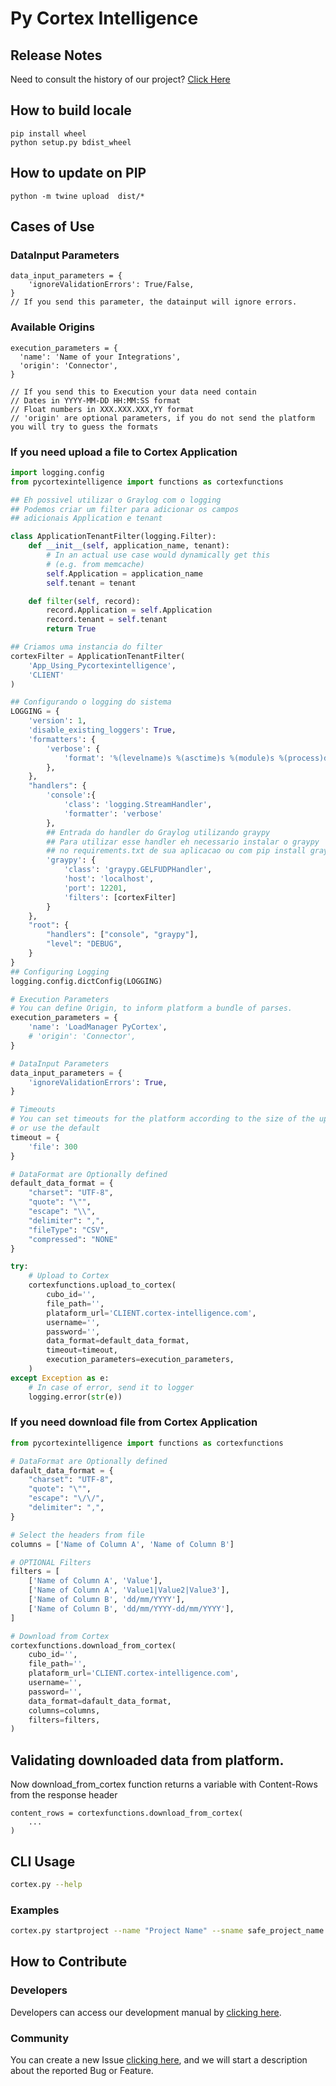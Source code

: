 # Py Cortex Intelligence 

## Release Notes
Need to consult the history of our project? [Click Here](CHANGELOG.md)

## How to build locale
```shell
pip install wheel
python setup.py bdist_wheel
```

## How to update on PIP
```
python -m twine upload  dist/*
```

## Cases of Use
### DataInput Parameters

```dictionary
data_input_parameters = {
    'ignoreValidationErrors': True/False,
}
// If you send this parameter, the datainput will ignore errors.
```
### Available Origins

```dictionary
execution_parameters = {
  'name': 'Name of your Integrations',
  'origin': 'Connector',
}

// If you send this to Execution your data need contain
// Dates in YYYY-MM-DD HH:MM:SS format
// Float numbers in XXX.XXX.XXX,YY format
// 'origin' are optional parameters, if you do not send the platform you will try to guess the formats
```

### If you need upload a file to Cortex Application
```python
import logging.config
from pycortexintelligence import functions as cortexfunctions

## Eh possivel utilizar o Graylog com o logging
## Podemos criar um filter para adicionar os campos 
## adicionais Application e tenant

class ApplicationTenantFilter(logging.Filter):
    def __init__(self, application_name, tenant):
        # In an actual use case would dynamically get this
        # (e.g. from memcache)
        self.Application = application_name
        self.tenant = tenant

    def filter(self, record):
        record.Application = self.Application
        record.tenant = self.tenant
        return True

## Criamos uma instancia do filter
cortexFilter = ApplicationTenantFilter(
    'App_Using_Pycortexintelligence',
    'CLIENT'
)

## Configurando o logging do sistema
LOGGING = {
    'version': 1,
    'disable_existing_loggers': True,
    'formatters': {
        'verbose': {
            'format': '%(levelname)s %(asctime)s %(module)s %(process)d %(thread)d %(message)s'
        },
    },
    "handlers": {
        'console':{
            'class': 'logging.StreamHandler',
            'formatter': 'verbose'
        },
        ## Entrada do handler do Graylog utilizando graypy
        ## Para utilizar esse handler eh necessario instalar o graypy 
        ## no requirements.txt de sua aplicacao ou com pip install graypy
        'graypy': {
            'class': 'graypy.GELFUDPHandler',
            'host': 'localhost',
            'port': 12201,
            'filters': [cortexFilter]
        }
    },
    "root": {
        "handlers": ["console", "graypy"],
        "level": "DEBUG",
    }
}
## Configuring Logging
logging.config.dictConfig(LOGGING)

# Execution Parameters
# You can define Origin, to inform platform a bundle of parses.
execution_parameters = {
    'name': 'LoadManager PyCortex',
    # 'origin': 'Connector',
}

# DataInput Parameters
data_input_parameters = {
    'ignoreValidationErrors': True,
}

# Timeouts
# You can set timeouts for the platform according to the size of the uploaded files
# or use the default
timeout = {
    'file': 300
}

# DataFormat are Optionally defined
default_data_format = {
    "charset": "UTF-8",
    "quote": "\"",
    "escape": "\\",
    "delimiter": ",",
    "fileType": "CSV",
    "compressed": "NONE"
}

try:
    # Upload to Cortex
    cortexfunctions.upload_to_cortex(
        cubo_id='',
        file_path='',
        plataform_url='CLIENT.cortex-intelligence.com',
        username='',
        password='',
        data_format=default_data_format,
        timeout=timeout,
        execution_parameters=execution_parameters,
    )
except Exception as e:
    # In case of error, send it to logger
    logging.error(str(e))

```

### If you need download file from Cortex Application
```python
from pycortexintelligence import functions as cortexfunctions

# DataFormat are Optionally defined
dafault_data_format = {
    "charset": "UTF-8",
    "quote": "\"",
    "escape": "\/\/",
    "delimiter": ",",
}

# Select the headers from file
columns = ['Name of Column A', 'Name of Column B']

# OPTIONAL Filters
filters = [
    ['Name of Column A', 'Value'],
    ['Name of Column A', 'Value1|Value2|Value3'],
    ['Name of Column B', 'dd/mm/YYYY'],
    ['Name of Column B', 'dd/mm/YYYY-dd/mm/YYYY'],
]

# Download from Cortex
cortexfunctions.download_from_cortex(
    cubo_id='',
    file_path='',
    plataform_url='CLIENT.cortex-intelligence.com',
    username='',
    password='',
    data_format=dafault_data_format,
    columns=columns,
    filters=filters,
)
```
## Validating downloaded data from platform.

Now download_from_cortex function returns a variable with Content-Rows from the response header
```
content_rows = cortexfunctions.download_from_cortex(
    ...
)
```

## CLI Usage
```bash
cortex.py --help
```

### Examples

```bash
cortex.py startproject --name "Project Name" --sname safe_project_name
```

## How to Contribute

### Developers

Developers can access our development manual by [clicking here](CONTRIBUTING.md).

### Community

You can create a new Issue [clicking here](issues/new/choose), and we will start a description about the reported Bug or Feature. 
